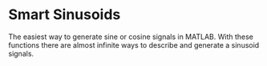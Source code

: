 # Smart Sinusoids

The easiest way to generate sine or cosine signals in MATLAB. With these functions there are almost infinite ways to describe and generate a sinusoid signals.
